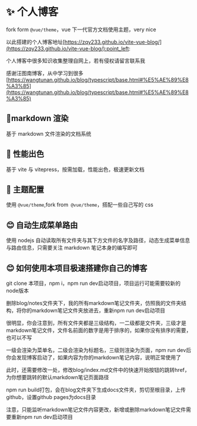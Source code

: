 # ✨ 个人博客

fork form `@vue/theme`，vue 下一代官方文档使用主题，very nice

以此搭建的个人博客地址[https://zqy233.github.io/vite-vue-blog/](https://zqy233.github.io/vite-vue-blog/):point_left:

个人博客中很多知识收集整理自网上，若有侵权请留言联系我

感谢汪图南博客，从中学习到很多
[https://wangtunan.github.io/blog/typescript/base.html#%E5%AE%89%E8%A3%85](https://wangtunan.github.io/blog/typescript/base.html#%E5%AE%89%E8%A3%85)

## 🎉markdown 渲染

基于 markdown 文件渲染的文档系统

## 🚀 性能出色

基于 vite 与 vitepress，按需加载，性能出色，极速更新文档

## 🌈 主题配置

使用 `@vue/theme`,fork from` @vue/theme`，搭配一些自己写的 css

## 😊 自动生成菜单路由

使用 nodejs 自动读取所有文件夹与其下方文件的名字及路径，动态生成菜单信息与路由信息，只需要关注 markdown 笔记本身的编写即可

## 😊 如何使用本项目极速搭建你自己的博客

git clone 本项目，npm i，npm run dev启动项目，项目运行可能需要较新的node版本

删除blog/notes文件夹下，我的所有markdown笔记文件夹，仿照我的文件夹结构，将你的markdown笔记文件夹放进去，重新npm run dev启动项目

很明显，你会注意到，所有文件夹都是三级结构，一二级都是文件夹，三级才是markdown笔记文件，文件名前面的数字是用于排序的，如果你没有排序的需要，也可以不写

一级会渲染为菜单名，二级会渲染为标题名，三级则渲染为页面，npm run dev后你会发现博客启动了，如果内容为你的markdown笔记内容，说明正常使用了

此时，还需要修改一处，修改blog/index.md文件中的快速开始按钮的跳转href，为你想要跳转的默认markdown笔记页面路径

npm run build打包，会在blog文件夹下生成docs文件夹，剪切至根目录，上传github，设置github pages为docs目录

注意，只能监听markdown笔记文件内容更改，新增或删除markdown笔记文件需要重新npm run dev启动项目
